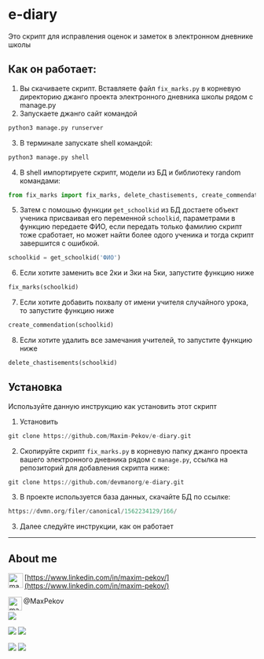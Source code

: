 # e-diary

Это скрипт для исправления оценок и заметок в электронном дневнике школы

## Как он работает:

1. Вы скачиваете скрипт. Вставляете файл `fix_marks.py` в корневую директорию джанго проекта электронного дневника школы
   рядом с manage.py
2. Запускаете джанго сайт командой

```python
python3 manage.py runserver
```

3. В терминале запускате shell командой:

```python
python3 manage.py shell
```

4. В shell импортируете скрипт, модели из БД и библиотеку random командами:

```python
from fix_marks import fix_marks, delete_chastisements, create_commendation, get_schoolkid
```

5. Затем с помошью функции `get_schoolkid` из БД достаете объект ученика присваивая его переменной `schoolkid`,
   параметрами в функцию передаете ФИО, если передать только фамилию скрипт тоже сработает, но может найти более одого
   ученика и тогда скрипт завершится с ошибкой.

```python
schoolkid = get_schoolkid('ФИО')
```

6. Если хотите заменить все 2ки и 3ки на 5ки, запустите функцию ниже

```python
fix_marks(schoolkid)
```

7. Если хотите добавить похвалу от имени учителя случайного урока, то запустите функцию ниже

```python
create_commendation(schoolkid)
```

8. Если хотите удалить все замечания учителей, то запустите функцию ниже

```python
delete_chastisements(schoolkid)
```

## Установка

Используйте данную инструкцию как установить этот скрипт


1. Установить

```python
git clone https://github.com/Maxim-Pekov/e-diary.git
```

2. Скопируйте скрипт `fix_marks.py` в корневую папку джанго проекта вашего электронного дневника рядом с `manage.py`, ссылка на репозиторий для добавления скрипта ниже:
```python
git clone https://github.com/devmanorg/e-diary.git
```
3. В проекте используется база данных, скачайте БД по ссылке:
```python
https://dvmn.org/filer/canonical/1562234129/166/
```
3. Далее следуйте инструкции, как он работает
---
## About me

[<img align="left" alt="maxim-pekov | LinkedIn" width="30px" src="https://img.icons8.com/color/48/000000/linkedin-circled--v3.png" />https://www.linkedin.com/in/maxim-pekov/](https://www.linkedin.com/in/maxim-pekov/)
</br>

<img align="left" alt="maxim-pekov" width="28px" src="https://upload.wikimedia.org/wikipedia/commons/5/5c/Telegram_Messenger.png" />
@MaxPekov
</br>

[//]: # (Карточка профиля: )
![](https://github-profile-summary-cards.vercel.app/api/cards/profile-details?username=Maxim-Pekov&theme=solarized_dark)

[//]: # (Статистика языков в коммитах:)

[//]: # (Статистика языков в репозиториях:)
![](https://github-profile-summary-cards.vercel.app/api/cards/most-commit-language?username=Maxim-Pekov&theme=solarized_dark)
![](https://github-profile-summary-cards.vercel.app/api/cards/repos-per-language?username=Maxim-Pekov&theme=solarized_dark)


[//]: # (Статистика профиля:)

[//]: # (Данные по коммитам за сутки:)
![](https://github-profile-summary-cards.vercel.app/api/cards/stats?username=Maxim-Pekov&theme=solarized_dark)
![](https://github-profile-summary-cards.vercel.app/api/cards/productive-time?username=Maxim-Pekov&theme=solarized_dark)

[//]: # ([![trophy]&#40;https://github-profile-trophy.vercel.app/?username=Maxim-Pekov&#41;]&#40;https://github.com/ryo-ma/github-profile-trophy&#41;)

